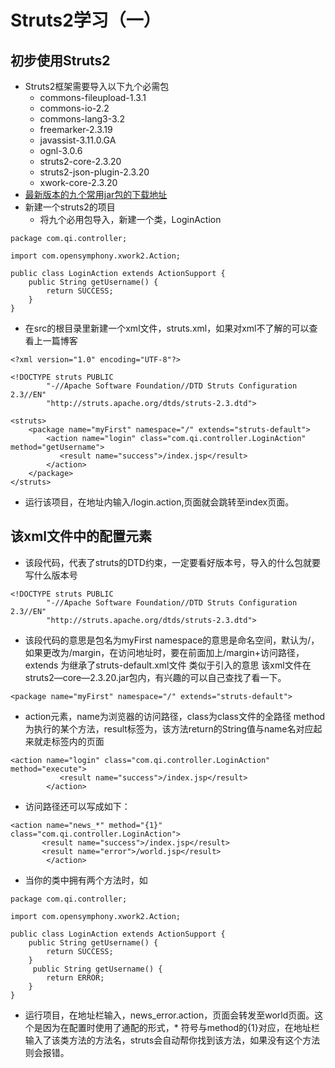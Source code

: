 # Struts2学习（一）
## 初步使用Struts2
- Struts2框架需要导入以下九个必需包
    - commons-fileupload-1.3.1
    - commons-io-2.2
    - commons-lang3-3.2
    - freemarker-2.3.19
    - javassist-3.11.0.GA
    - ognl-3.0.6
    - struts2-core-2.3.20
    - struts2-json-plugin-2.3.20
    - xwork-core-2.3.20
- [最新版本的九个常用jar包的下载地址](http://download.csdn.net/download/qq_38254978/9967643)
- 新建一个struts2的项目
    - 将九个必用包导入，新建一个类，LoginAction
```
package com.qi.controller;

import com.opensymphony.xwork2.Action;

public class LoginAction extends ActionSupport {
    public String getUsername() {
        return SUCCESS;
    }
}

```
- 在src的根目录里新建一个xml文件，struts.xml，如果对xml不了解的可以查看上一篇博客
```
<?xml version="1.0" encoding="UTF-8"?>

<!DOCTYPE struts PUBLIC
        "-//Apache Software Foundation//DTD Struts Configuration 2.3//EN"
        "http://struts.apache.org/dtds/struts-2.3.dtd">

<struts>
    <package name="myFirst" namespace="/" extends="struts-default">
        <action name="login" class="com.qi.controller.LoginAction" method="getUsername">
           <result name="success">/index.jsp</result>
        </action>
    </package>
</struts>
```
- 运行该项目，在地址内输入/login.action,页面就会跳转至index页面。
## 该xml文件中的配置元素
- 该段代码，代表了struts的DTD约束，一定要看好版本号，导入的什么包就要写什么版本号
```
<!DOCTYPE struts PUBLIC
        "-//Apache Software Foundation//DTD Struts Configuration 2.3//EN"
        "http://struts.apache.org/dtds/struts-2.3.dtd">
```
-  该段代码的意思是包名为myFirst namespace的意思是命名空间，默认为/，如果更改为/margin，在访问地址时，要在前面加上/margin+访问路径，extends 为继承了struts-default.xml文件 类似于引入的意思 该xml文件在struts2—core—2.3.20.jar包内，有兴趣的可以自己查找了看一下。
```
<package name="myFirst" namespace="/" extends="struts-default">
```
- action元素，name为浏览器的访问路径，class为class文件的全路径 method为执行的某个方法，result标签为，该方法return的String值与name名对应起来就走标签内的页面
```
<action name="login" class="com.qi.controller.LoginAction" method="execute">
           <result name="success">/index.jsp</result>
        </action>
```
- 访问路径还可以写成如下：
```
<action name="news_*" method="{1}" class="com.qi.controller.LoginAction">
       <result name="success">/index.jsp</result>
       <result name="error">/world.jsp</result>
        </action>
```
- 当你的类中拥有两个方法时，如
```
package com.qi.controller;

import com.opensymphony.xwork2.Action;

public class LoginAction extends ActionSupport {
    public String getUsername() {
        return SUCCESS;
    }
     public String getUsername() {
        return ERROR;
    }
}
```
- 运行项目，在地址栏输入，news_error.action，页面会转发至world页面。这个是因为在配置时使用了通配的形式，* 符号与method的{1}对应，在地址栏输入了该类方法的方法名，struts会自动帮你找到该方法，如果没有这个方法则会报错。



